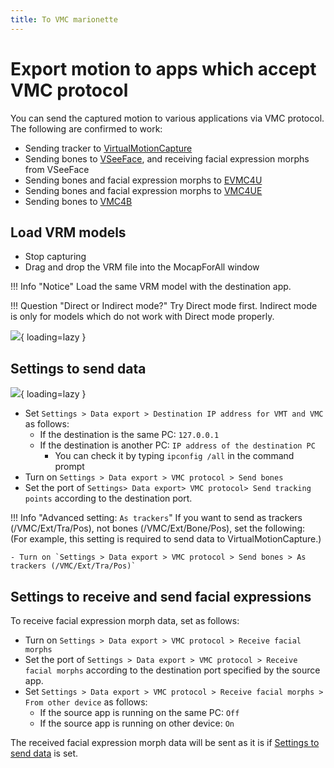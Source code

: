 ```yaml
---
title: To VMC marionette
---
```


# Export motion to apps which accept VMC protocol

You can send the captured motion to various applications via VMC protocol. The following are confirmed to work:

- Sending tracker to [VirtualMotionCapture](https://vmc.info/)
- Sending bones to [VSeeFace](https://www.vseeface.icu/), and receiving facial expression morphs from VSeeFace
- Sending bones and facial expression morphs to [EVMC4U](https://github.com/gpsnmeajp/EasyVirtualMotionCaptureForUnity)
- Sending bones and facial expression morphs to [VMC4UE](https://github.com/HAL9HARUKU/VMC4UE)
- Sending bones to [VMC4B](https://tonimono.booth.pm/items/3432915)

## Load VRM models

- Stop capturing
- Drag and drop the VRM file into the MocapForAll window

!!! Info "Notice"
    Load the same VRM model with the destination app.  

!!! Question "Direct or Indirect mode?"
    Try Direct mode first. Indirect mode is only for models which do not work with Direct mode properly.

![](../../images/Settings-General-Character-VRM.gif){ loading=lazy }

## Settings to send data

![](../../images/Settings-DataExport-VMC.png){ loading=lazy }

- Set `Settings > Data export > Destination IP address for VMT and VMC` as follows:
    - If the destination is the same PC: `127.0.0.1`
    - If the destination is another PC: `IP address of the destination PC`
        - You can check it by typing `ipconfig /all` in the command prompt
- Turn on `Settings > Data export > VMC protocol > Send bones`
- Set the port of `Settings> Data export> VMC protocol> Send tracking points` according to the destination port.

!!! Info "Advanced setting: `As trackers`"
    If you want to send as trackers (/VMC/Ext/Tra/Pos), not bones (/VMC/Ext/Bone/Pos), set the following:  
    (For example, this setting is required to send data to VirtualMotionCapture.)

    - Turn on `Settings > Data export > VMC protocol > Send bones > As trackers (/VMC/Ext/Tra/Pos)`

## Settings to receive and send facial expressions

To receive facial expression morph data, set as follows:

- Turn on `Settings > Data export > VMC protocol > Receive facial morphs`
- Set the port of `Settings > Data export > VMC protocol > Receive facial morphs` according to the destination port specified by the source app.
- Set `Settings > Data export > VMC protocol > Receive facial morphs > From other device` as follows:
    - If the source app is running on the same PC: `Off`
    - If the source app is running on other device: `On`

The received facial expression morph data will be sent as it is if [Settings to send data](#settings-to-send-data) is set.